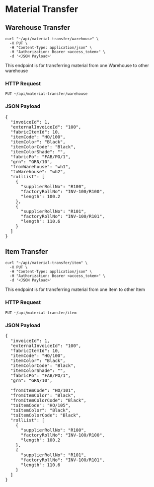 # Material Transfer

## Warehouse Transfer

```shell
curl "~/api/material-transfer/warehouse" \
  -X PUT \
  -H "Content-Type: application/json" \
  -H "Authorization: Bearer <access_token>" \
  -d '<JSON Payload>'
```

This endpoint is for transferring material from one Warehouse to other warehouse

### HTTP Request

`PUT ~/api/material-transfer/warehouse`

### JSON Payload

<pre class="center-column">
{
  "invoiceId": 1,
  "externalInvoiceId": "100",
  "fabricItemId": 10,
  "itemCode": "HO/100",
  "itemColor": "Black",
  "itemColorCode": "Black",
  "itemColorShade": "",
  "fabricPo": "FAB/PO/1",
  "grn": "GRN/10",
  "fromWarehouse": "wh1",
  "toWarehouse": "wh2",
  "rollList": [
    {
      "supplierRollNo": "R100",
      "factoryRollNo": "INV-100/R100",
      "length": 100.2
    },
    {
      "supplierRollNo": "R101",
      "factoryRollNo": "INV-100/R101",
      "length": 110.6
    }
  ]
}
</pre>

## Item Transfer

```shell
curl "~/api/material-transfer/item" \
  -X PUT \
  -H "Content-Type: application/json" \
  -H "Authorization: Bearer <access_token>" \
  -d '<JSON Payload>'
```

This endpoint is for transferring material from one Item to other Item

### HTTP Request

`PUT ~/api/material-transfer/item`

### JSON Payload

<pre class="center-column">
{
  "invoiceId": 1,
  "externalInvoiceId": "100",
  "fabricItemId": 10,
  "itemCode": "HO/100",
  "itemColor": "Black",
  "itemColorCode": "Black",
  "itemColorShade": "",
  "fabricPo": "FAB/PO/1",
  "grn": "GRN/10",

  "fromItemCode": "HO/101",
  "fromItemColor": "Black",
  "fromItemColorCode": "Black",
  "toItemCode": "HO/105",
  "toItemColor": "Black",
  "toItemColorCode": "Black",
  "rollList": [
    {
      "supplierRollNo": "R100",
      "factoryRollNo": "INV-100/R100",
      "length": 100.2
    },
    {
      "supplierRollNo": "R101",
      "factoryRollNo": "INV-100/R101",
      "length": 110.6
    }
  ]
}
</pre>
